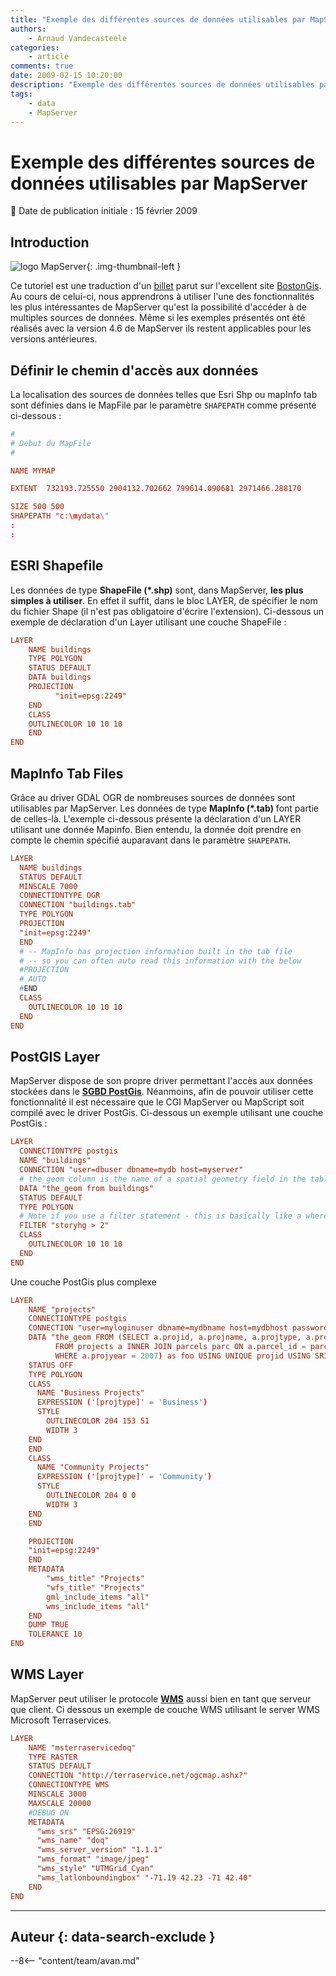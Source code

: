 ```yaml
---
title: "Exemple des différentes sources de données utilisables par MapServer"
authors:
    - Arnaud Vandecasteele
categories:
    - article
comments: true
date: 2009-02-15 10:20:00
description: "Exemple des différentes sources de données utilisables par MapServer"
tags:
    - data
    - MapServer
---
```


# Exemple des différentes sources de données utilisables par MapServer

:calendar: Date de publication initiale : 15 février 2009

## Introduction

![logo MapServer](https://cdn.geotribu.fr/img/logos-icones/logiciels_librairies/mapserver.png "logo MapServer"){: .img-thumbnail-left }

Ce tutoriel est une traduction d'un [billet](http://www.bostongis.com/?content_name=umn_datasources#19) parut sur l'excellent site [BostonGis](http://www.bostongis.com/). Au cours de celui-ci, nous apprendrons à utiliser l'une des fonctionnalités les plus intéressantes de MapServer qu'est la possibilité d'accéder à de multiples sources de données. Même si les exemples présentés ont été réalisés avec la version 4.6 de MapServer ils restent applicables pour les versions antérieures.

## Définir le chemin d'accès aux données

La localisation des sources de données telles que Esri Shp ou mapInfo tab sont définies dans le MapFile par le paramètre `SHAPEPATH` comme présenté ci-dessous :

```conf
#
# Debut du MapFile
#

NAME MYMAP

EXTENT  732193.725550 2904132.702662 799614.090681 2971466.288170

SIZE 500 500
SHAPEPATH "c:\mydata\"
:
:
```

## ESRI Shapefile

Les données de type **ShapeFile (*.shp)** sont, dans MapServer, **les plus simples à utiliser**. En effet il suffit, dans le bloc LAYER, de spécifier le nom du fichier Shape (il n'est pas obligatoire d'écrire l'extension). Ci-dessous un exemple de déclaration d'un Layer utilisant une couche ShapeFile :

```conf
LAYER
    NAME buildings
    TYPE POLYGON
    STATUS DEFAULT
    DATA buildings
    PROJECTION
          "init=epsg:2249"
    END
    CLASS
    OUTLINECOLOR 10 10 10
    END
END
```

## MapInfo Tab Files

Grâce au driver GDAL OGR de nombreuses sources de données sont utilisables par MapServer. Les données de type **MapInfo (*.tab)** font partie de celles-là. L'exemple ci-dessous présente la déclaration d'un LAYER utilisant une donnée Mapinfo. Bien entendu, la donnée doit prendre en compte le chemin spécifié auparavant dans le paramètre `SHAPEPATH`.

```conf
LAYER  
  NAME buildings  
  STATUS DEFAULT  
  MINSCALE 7000  
  CONNECTIONTYPE OGR  
  CONNECTION "buildings.tab"  
  TYPE POLYGON  
  PROJECTION  
  "init=epsg:2249"  
  END  
  # -- MapInfo has projection information built in the tab file  
  # -- so you can often auto read this information with the below  
  #PROJECTION  
  # AUTO  
  #END  
  CLASS  
    OUTLINECOLOR 10 10 10  
  END  
END
```

## PostGIS Layer

MapServer dispose de son propre driver permettant l'accès aux données stockées dans le **[SGBD PostGis](http://postgis.refractions.net/)**. Néanmoins, afin de pouvoir utiliser cette fonctionnalité il est nécessaire que le CGI MapServer ou MapScript soit compilé avec le driver PostGis. Ci-dessous un exemple utilisant une couche PostGis :

```conf
LAYER  
  CONNECTIONTYPE postgis  
  NAME "buildings"  
  CONNECTION "user=dbuser dbname=mydb host=myserver"  
  # the_geom column is the name of a spatial geometry field in the table buildings  
  DATA "the_geom from buildings"  
  STATUS DEFAULT  
  TYPE POLYGON  
  # Note if you use a filter statement - this is basically like a where clause of the sql statement  
  FILTER "storyhg > 2"  
  CLASS  
    OUTLINECOLOR 10 10 10  
  END  
END
```

Une couche PostGis plus complexe

```conf
LAYER  
    NAME "projects"  
    CONNECTIONTYPE postgis  
    CONNECTION "user=myloginuser dbname=mydbname host=mydbhost password=mypass"  
    DATA "the_geom FROM (SELECT a.projid, a.projname, a.projtype, a.projyear, a.pid, parc.the_geom  
          FROM projects a INNER JOIN parcels parc ON a.parcel_id = parc.pid  
          WHERE a.projyear = 2007) as foo USING UNIQUE projid USING SRID=2249"  
    STATUS OFF  
    TYPE POLYGON  
    CLASS  
      NAME "Business Projects"  
      EXPRESSION ('[projtype]' = 'Business')  
      STYLE  
        OUTLINECOLOR 204 153 51  
        WIDTH 3  
    END  
    END  
    CLASS  
      NAME "Community Projects"  
      EXPRESSION ('[projtype]' = 'Community')  
      STYLE  
        OUTLINECOLOR 204 0 0  
        WIDTH 3  
    END  
    END

    PROJECTION  
    "init=epsg:2249"  
    END  
    METADATA  
        "wms_title" "Projects"  
        "wfs_title" "Projects"  
        gml_include_items "all"  
        wms_include_items "all"  
    END  
    DUMP TRUE  
    TOLERANCE 10  
END  
```

## WMS Layer

MapServer peut utiliser le protocole **[WMS](http://geotribu.net/node/9)** aussi bien en tant que serveur que client. Ci dessous un exemple de couche WMS utilisant le server WMS Microsoft Terraservices.

```conf
LAYER  
    NAME "msterraservicedoq"  
    TYPE RASTER  
    STATUS DEFAULT  
    CONNECTION "http://terraservice.net/ogcmap.ashx?"  
    CONNECTIONTYPE WMS  
    MINSCALE 3000  
    MAXSCALE 20000  
    #DEBUG ON  
    METADATA  
      "wms_srs" "EPSG:26919"  
      "wms_name" "doq"  
      "wms_server_version" "1.1.1"  
      "wms_format" "image/jpeg"  
      "wms_style" "UTMGrid_Cyan"  
      "wms_latlonboundingbox" "-71.19 42.23 -71 42.40"  
    END  
END
```

----

## Auteur {: data-search-exclude }

--8<-- "content/team/avan.md"
